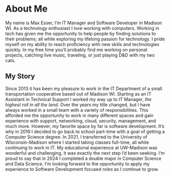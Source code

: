 # About Me

My name is Max Esser, I’m IT Manager and Software Developer in Madison WI. As a
technology enthusiast I love working with computers. Working in tech has given
me the opportunity to help people by finding solutions to their problems; all
while exploring my lifelong passion for technology. I pride myself on my ability
to reach proficiency with new skills and technologies quickly. In my free time
you’ll probably find me working on personal projects, catching live music,
traveling, or just playing D\&D with my two cats.

## My Story

Since 2013 it has been my pleasure to work in the IT Department of a small
transportation cooperative based out of Madison WI. Starting as an IT Assistant
in Technical Support I worked my way up to IT Manager, *the highest roll in all
the land*. Over the years my title changed, but I have always worked in a small
team with a variety of responsibilities. This afforded me the opportunity to
work in many different spaces and gain experience with support, networking,
cloud, security, management, and much more. However, my favorite space by far is
software development. It’s why in 2019 I decided to go back to school part-time
with a goal of getting a Computer Science degree. In 2021, I transferred to the
University of Wisconsin-Madison where I started taking classes full-time, all
while continuing to work in IT. My educational experience at UW-Madison was
wonderful and challenging, it was exactly the next step I’d been seeking. I’m
proud to say that in 2024 I completed a double major in Computer Science and
Data Science. I'm looking forward to the opportunity to apply my experience to
Software Development focused roles as I continue to grow.